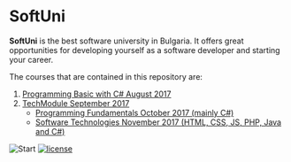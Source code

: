 # SoftUni

**SoftUni** is the best software university in Bulgaria. It offers great opportunities for developing yourself as a software developer and starting your career.

The courses that are contained in this repository are:

<ol>
 <li><a href="https://github.com/Steffkn/SoftUni/tree/master/01.ProgrammingBasicsC%23" >Programming Basic with C# August 2017</a> </li>
 <li><a href="https://github.com/Steffkn/SoftUni/tree/master/02.TechModule-09.2017">TechModule September 2017</a>
  <ul>
   <li><a href="https://github.com/Steffkn/SoftUni/tree/master/02.TechModule-09.2017/Fundamentals">Programming Fundamentals October 2017 (mainly C#)</a> 
   </li>
   <li><a href="https://github.com/Steffkn/SoftUni/tree/master/02.TechModule-09.2017/SoftwareTech">Software Technologies November 2017 (HTML, CSS, JS, PHP, Java and C#)</a>
   </li>
  </ul>
 </li>
</ol>

![Start](https://img.shields.io/badge/Start-29.07.2017-blue.svg?style=flat-square) 
[![license](https://img.shields.io/github/license/mashape/apistatus.svg?style=flat-square)](https://github.com/Steffkn/SoftUni/blob/master/LICENSE)

